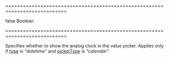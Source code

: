 ===========================================================================
<!--default-->false<!--/default-->
<!--type-->Boolean<!--/type-->
===========================================================================

<!--shortDescription-->
Specifies whether to show the analog clock in the value picker. Applies only if [type](/Documentation/ApiReference/UI_Widgets/dxDateBox/Configuration/#type) is *"datetime"* and [pickerType](/Documentation/ApiReference/UI_Widgets/dxDateBox/Configuration/#pickerType) is *"calendar"*.
<!--/shortDescription-->

<!--fullDescription-->

<!--/fullDescription-->
